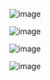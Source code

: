 ![image](https://user-images.githubusercontent.com/80136683/230922831-ccec534a-83f6-4b5b-904b-32c058afcc08.png)

![image](https://user-images.githubusercontent.com/80136683/230922889-74d11c9a-d6c8-4f9d-971d-a2eb545b7592.png)

![image](https://user-images.githubusercontent.com/80136683/230923011-4e42633f-818a-403d-88d8-8f0526183bb5.png)

![image](https://user-images.githubusercontent.com/80136683/230923130-c06fa6aa-b369-47b6-b50a-c5aeebaf75b3.png)
